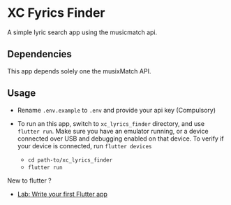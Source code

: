 # XC Fyrics Finder

A simple lyric search app using the musicmatch api.

## Dependencies
This app depends solely one the musixMatch API. 


## Usage
- Rename `.env.example` to `.env` and provide your api key (Compulsory)
- To run an this app, switch to `xc_lyrics_finder` directory, and use `flutter run`. Make sure you have an emulator running, or a device connected over USB and debugging enabled on that device.
To verify if your device is connected, run `flutter devices`

   - `cd path-to/xc_lyrics_finder`
   - `flutter run`



New to flutter ?

- [Lab: Write your first Flutter app](https://flutter.dev/docs/get-started/codelab)

